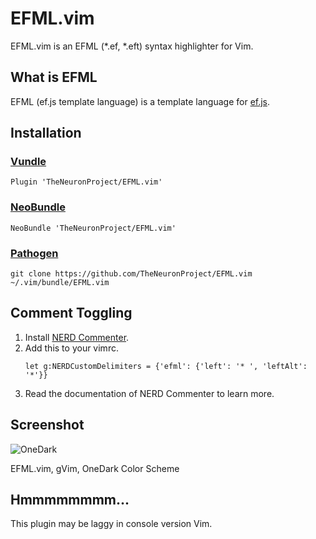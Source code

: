 # EFML.vim

EFML.vim is an EFML (*.ef, *.eft) syntax highlighter for Vim.

## What is EFML

EFML (ef.js template language) is a template language for [ef.js](https://ef.js.org/).

## Installation

### [Vundle](https://github.com/VundleVim/Vundle.vim)

```viml
Plugin 'TheNeuronProject/EFML.vim'
```

### [NeoBundle](https://github.com/Shougo/neobundle.vim)

```viml
NeoBundle 'TheNeuronProject/EFML.vim'
```

### [Pathogen](https://github.com/tpope/vim-pathogen)

```shell
git clone https://github.com/TheNeuronProject/EFML.vim ~/.vim/bundle/EFML.vim
```

## Comment Toggling

1. Install [NERD Commenter](https://github.com/scrooloose/nerdcommenter).
2. Add this to your vimrc.
   ```viml
   let g:NERDCustomDelimiters = {'efml': {'left': '* ', 'leftAlt': '*'}}
   ```
3. Read the documentation of NERD Commenter to learn more.

## Screenshot

![OneDark](https://i.loli.net/2018/07/02/5b3a120066865.png)

EFML.vim, gVim, OneDark Color Scheme

## Hmmmmmmmm...

This plugin may be laggy in console version Vim.

